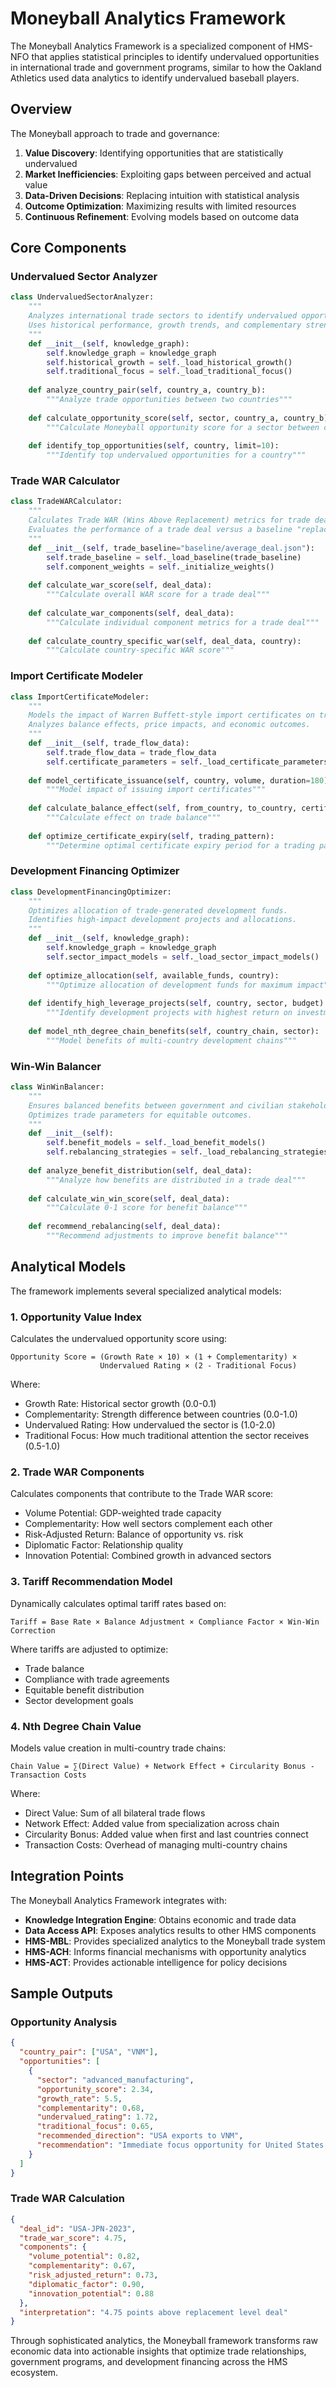 # Moneyball Analytics Framework

The Moneyball Analytics Framework is a specialized component of HMS-NFO that applies statistical principles to identify undervalued opportunities in international trade and government programs, similar to how the Oakland Athletics used data analytics to identify undervalued baseball players.

## Overview

The Moneyball approach to trade and governance:

1. **Value Discovery**: Identifying opportunities that are statistically undervalued
2. **Market Inefficiencies**: Exploiting gaps between perceived and actual value
3. **Data-Driven Decisions**: Replacing intuition with statistical analysis
4. **Outcome Optimization**: Maximizing results with limited resources
5. **Continuous Refinement**: Evolving models based on outcome data

## Core Components

### Undervalued Sector Analyzer

```python
class UndervaluedSectorAnalyzer:
    """
    Analyzes international trade sectors to identify undervalued opportunities.
    Uses historical performance, growth trends, and complementary strengths.
    """
    def __init__(self, knowledge_graph):
        self.knowledge_graph = knowledge_graph
        self.historical_growth = self._load_historical_growth()
        self.traditional_focus = self._load_traditional_focus()
        
    def analyze_country_pair(self, country_a, country_b):
        """Analyze trade opportunities between two countries"""
        
    def calculate_opportunity_score(self, sector, country_a, country_b):
        """Calculate Moneyball opportunity score for a sector between countries"""
        
    def identify_top_opportunities(self, country, limit=10):
        """Identify top undervalued opportunities for a country"""
```

### Trade WAR Calculator

```python
class TradeWARCalculator:
    """
    Calculates Trade WAR (Wins Above Replacement) metrics for trade deals.
    Evaluates the performance of a trade deal versus a baseline "replacement" deal.
    """
    def __init__(self, trade_baseline="baseline/average_deal.json"):
        self.trade_baseline = self._load_baseline(trade_baseline)
        self.component_weights = self._initialize_weights()
        
    def calculate_war_score(self, deal_data):
        """Calculate overall WAR score for a trade deal"""
        
    def calculate_war_components(self, deal_data):
        """Calculate individual component metrics for a trade deal"""
        
    def calculate_country_specific_war(self, deal_data, country):
        """Calculate country-specific WAR score"""
```

### Import Certificate Modeler

```python
class ImportCertificateModeler:
    """
    Models the impact of Warren Buffett-style import certificates on trade flows.
    Analyzes balance effects, price impacts, and economic outcomes.
    """
    def __init__(self, trade_flow_data):
        self.trade_flow_data = trade_flow_data
        self.certificate_parameters = self._load_certificate_parameters()
        
    def model_certificate_issuance(self, country, volume, duration=180):
        """Model impact of issuing import certificates"""
        
    def calculate_balance_effect(self, from_country, to_country, certificate_volume):
        """Calculate effect on trade balance"""
        
    def optimize_certificate_expiry(self, trading_pattern):
        """Determine optimal certificate expiry period for a trading pattern"""
```

### Development Financing Optimizer

```python
class DevelopmentFinancingOptimizer:
    """
    Optimizes allocation of trade-generated development funds.
    Identifies high-impact development projects and allocations.
    """
    def __init__(self, knowledge_graph):
        self.knowledge_graph = knowledge_graph
        self.sector_impact_models = self._load_sector_impact_models()
        
    def optimize_allocation(self, available_funds, country):
        """Optimize allocation of development funds for maximum impact"""
        
    def identify_high_leverage_projects(self, country, sector, budget):
        """Identify development projects with highest return on investment"""
        
    def model_nth_degree_chain_benefits(self, country_chain, sector):
        """Model benefits of multi-country development chains"""
```

### Win-Win Balancer

```python
class WinWinBalancer:
    """
    Ensures balanced benefits between government and civilian stakeholders.
    Optimizes trade parameters for equitable outcomes.
    """
    def __init__(self):
        self.benefit_models = self._load_benefit_models()
        self.rebalancing_strategies = self._load_rebalancing_strategies()
        
    def analyze_benefit_distribution(self, deal_data):
        """Analyze how benefits are distributed in a trade deal"""
        
    def calculate_win_win_score(self, deal_data):
        """Calculate 0-1 score for benefit balance"""
        
    def recommend_rebalancing(self, deal_data):
        """Recommend adjustments to improve benefit balance"""
```

## Analytical Models

The framework implements several specialized analytical models:

### 1. Opportunity Value Index

Calculates the undervalued opportunity score using:

```
Opportunity Score = (Growth Rate × 10) × (1 + Complementarity) × 
                    Undervalued Rating × (2 - Traditional Focus)
```

Where:
- Growth Rate: Historical sector growth (0.0-0.1)
- Complementarity: Strength difference between countries (0.0-1.0)
- Undervalued Rating: How undervalued the sector is (1.0-2.0)
- Traditional Focus: How much traditional attention the sector receives (0.5-1.0)

### 2. Trade WAR Components

Calculates components that contribute to the Trade WAR score:

- Volume Potential: GDP-weighted trade capacity
- Complementarity: How well sectors complement each other
- Risk-Adjusted Return: Balance of opportunity vs. risk
- Diplomatic Factor: Relationship quality
- Innovation Potential: Combined growth in advanced sectors

### 3. Tariff Recommendation Model

Dynamically calculates optimal tariff rates based on:

```
Tariff = Base Rate × Balance Adjustment × Compliance Factor × Win-Win Correction
```

Where tariffs are adjusted to optimize:
- Trade balance
- Compliance with trade agreements
- Equitable benefit distribution
- Sector development goals

### 4. Nth Degree Chain Value

Models value creation in multi-country trade chains:

```
Chain Value = ∑(Direct Value) + Network Effect + Circularity Bonus - Transaction Costs
```

Where:
- Direct Value: Sum of all bilateral trade flows
- Network Effect: Added value from specialization across chain
- Circularity Bonus: Added value when first and last countries connect
- Transaction Costs: Overhead of managing multi-country chains

## Integration Points

The Moneyball Analytics Framework integrates with:

- **Knowledge Integration Engine**: Obtains economic and trade data
- **Data Access API**: Exposes analytics results to other HMS components
- **HMS-MBL**: Provides specialized analytics to the Moneyball trade system
- **HMS-ACH**: Informs financial mechanisms with opportunity analytics
- **HMS-ACT**: Provides actionable intelligence for policy decisions

## Sample Outputs

### Opportunity Analysis

```json
{
  "country_pair": ["USA", "VNM"],
  "opportunities": [
    {
      "sector": "advanced_manufacturing",
      "opportunity_score": 2.34,
      "growth_rate": 5.5,
      "complementarity": 0.68,
      "undervalued_rating": 1.72,
      "traditional_focus": 0.65,
      "recommended_direction": "USA exports to VNM",
      "recommendation": "Immediate focus opportunity for United States to export advanced manufacturing to Vietnam. Address regulatory friction to maximize potential."
    }
  ]
}
```

### Trade WAR Calculation

```json
{
  "deal_id": "USA-JPN-2023",
  "trade_war_score": 4.75,
  "components": {
    "volume_potential": 0.82,
    "complementarity": 0.67,
    "risk_adjusted_return": 0.73,
    "diplomatic_factor": 0.90,
    "innovation_potential": 0.88
  },
  "interpretation": "4.75 points above replacement level deal"
}
```

Through sophisticated analytics, the Moneyball framework transforms raw economic data into actionable insights that optimize trade relationships, government programs, and development financing across the HMS ecosystem.